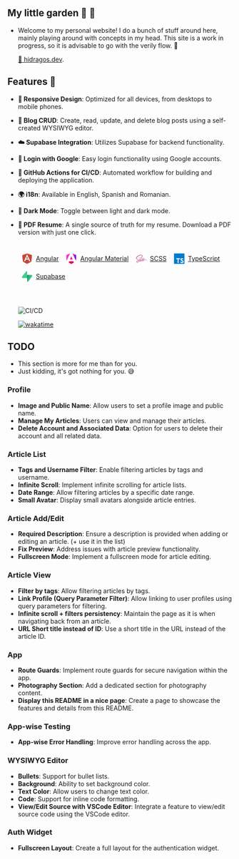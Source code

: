 ## My little garden 🍃 🌿

- Welcome to my personal website! I do a bunch of stuff around here, mainly playing around with concepts in my head. This site is a work in progress, so it is advisable to go with the verily flow. 🌊

  [🔗 hidragos.dev](https://hidragos.dev).

## Features 🚀

- **📱 Responsive Design**: Optimized for all devices, from desktops to mobile phones.
- **📝 Blog CRUD**: Create, read, update, and delete blog posts using a self-created WYSIWYG editor.
- **☁️ Supabase Integration**: Utilizes Supabase for backend functionality.
- **🔑 Login with Google**: Easy login functionality using Google accounts.
- **🚀 GitHub Actions for CI/CD**: Automated workflow for building and deploying the application.
- **🌍 i18n**: Available in English, Spanish and Romanian.
- **🌙 Dark Mode**: Toggle between light and dark mode.
- **📄 PDF Resume**: A single source of truth for my resume. Download a PDF version with just one click.
  <br>
  <br>
  <div style="display: flex; flex-direction:row; align-items: left; justify-content: left; flex-wrap: wrap;">
    <div style="display: flex; align-items: center; margin: 8px;">
      <img src="https://raw.githubusercontent.com/devicons/devicon/master/icons/angularjs/angularjs-plain.svg" alt="Angular" width="24" height="24" />
      <a style="margin-left: 8px;" href="https://angular.dev">Angular</a>
    </div>

    <div style="display: flex; align-items: center; margin: 8px;">
      <img src="https://raw.githubusercontent.com/devicons/devicon/master/icons/angular/angular-original.svg" alt="Angular Material" width="24" height="24" />
      <a style="margin-left: 8px;" href="https://material.angular.io">Angular Material</a>
    </div>
    
    <div style="display: flex; align-items: center; margin: 8px;">
      <img src="https://raw.githubusercontent.com/devicons/devicon/master/icons/sass/sass-original.svg" alt="SCSS" width="24" height="24" />
      <a style="margin-left: 8px;" href="https://sass-lang.com">SCSS</a>
    </div>

    <div style="display: flex; align-items: center; margin: 8px;">
      <img src="https://raw.githubusercontent.com/devicons/devicon/master/icons/typescript/typescript-plain.svg" alt="TypeScript" width="24" height="24" />
      <a style="margin-left: 8px;" href="https://www.typescriptlang.org">TypeScript</a>
    </div>

    <div style="display: flex; align-items: center; margin: 8px;">
      <img src="https://raw.githubusercontent.com/devicons/devicon/master/icons/supabase/supabase-original.svg" alt="Supabase" width="24" height="24" />
      <a style="margin-left: 8px;" href="https://supabase.io">Supabase</a>
    </div>
  </div>
  <br>
  <br>

  ![CI/CD](https://github.com/hidragos/personal-website/actions/workflows/release.yml/badge.svg)

  [![wakatime](https://wakatime.com/badge/github/hidragos/personal-website.svg)](https://wakatime.com/badge/github/hidragos/personal-website)

## TODO

- This section is more for me than for you.
- Just kidding, it's got nothing for you. 😅

### Profile

- **Image and Public Name**: Allow users to set a profile image and public name.
- **Manage My Articles**: Users can view and manage their articles.
- **Delete Account and Associated Data**: Option for users to delete their account and all related data.

### Article List

- **Tags and Username Filter**: Enable filtering articles by tags and username.
- **Infinite Scroll**: Implement infinite scrolling for article lists.
- **Date Range**: Allow filtering articles by a specific date range.
- **Small Avatar**: Display small avatars alongside article entries.

### Article Add/Edit

- **Required Description**: Ensure a description is provided when adding or editing an article. (+ use it in the list)
- **Fix Preview**: Address issues with article preview functionality.
- **Fullscreen Mode**: Implement a fullscreen mode for article editing.

### Article View

- **Filter by tags**: Allow filtering articles by tags.
- **Link Profile (Query Parameter Filter)**: Allow linking to user profiles using query parameters for filtering.
- **Infinite scroll + filters persistency**: Maintain the page as it is when navigating back from an article.
- **URL Short title instead of ID**: Use a short title in the URL instead of the article ID.

### App

- **Route Guards**: Implement route guards for secure navigation within the app.
- **Photography Section**: Add a dedicated section for photography content.
- **Display this README in a nice page**: Create a page to showcase the features and details from this README.

### App-wise Testing

- **App-wise Error Handling**: Improve error handling across the app.

### WYSIWYG Editor

- **Bullets**: Support for bullet lists.
- **Background**: Ability to set background color.
- **Text Color**: Allow users to change text color.
- **Code**: Support for inline code formatting.
- **View/Edit Source with VSCode Editor**: Integrate a feature to view/edit source code using the VSCode editor.

### Auth Widget

- **Fullscreen Layout**: Create a full layout for the authentication widget.
